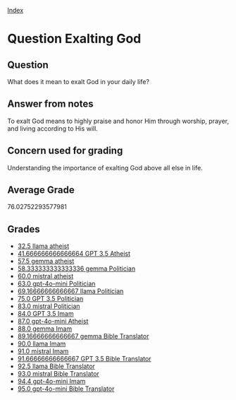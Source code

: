 
[Index](../../index.md)
# Question Exalting God
## Question
What does it mean to exalt God in your daily life?

## Answer from notes
To exalt God means to highly praise and honor Him through worship, prayer, and living according to His will.

## Concern used for grading
Understanding the importance of exalting God above all else in life.

## Average Grade
76.02752293577981

## Grades
 * [32.5 llama atheist](../answers/llama_atheist/Exalting_God.md)
 * [41.666666666666664 GPT 3.5 Atheist](../answers/GPT_3.5_Atheist/Exalting_God.md)
 * [57.5 gemma atheist](../answers/gemma_atheist/Exalting_God.md)
 * [58.333333333333336 gemma Politician](../answers/gemma_Politician/Exalting_God.md)
 * [60.0 mistral atheist](../answers/mistral_atheist/Exalting_God.md)
 * [63.0 gpt-4o-mini Politician](../answers/gpt-4o-mini_Politician/Exalting_God.md)
 * [69.16666666666667 llama Politician](../answers/llama_Politician/Exalting_God.md)
 * [75.0 GPT 3.5 Politician](../answers/GPT_3.5_Politician/Exalting_God.md)
 * [83.0 mistral Politician](../answers/mistral_Politician/Exalting_God.md)
 * [84.0 GPT 3.5 Imam](../answers/GPT_3.5_Imam/Exalting_God.md)
 * [87.0 gpt-4o-mini Atheist](../answers/gpt-4o-mini_Atheist/Exalting_God.md)
 * [88.0 gemma Imam](../answers/gemma_Imam/Exalting_God.md)
 * [89.16666666666667 gemma Bible Translator](../answers/gemma_Bible_Translator/Exalting_God.md)
 * [90.0 llama Imam](../answers/llama_Imam/Exalting_God.md)
 * [91.0 mistral Imam](../answers/mistral_Imam/Exalting_God.md)
 * [91.66666666666667 GPT 3.5 Bible Translator](../answers/GPT_3.5_Bible_Translator/Exalting_God.md)
 * [92.5 llama Bible Translator](../answers/llama_Bible_Translator/Exalting_God.md)
 * [93.0 mistral Bible Translator](../answers/mistral_Bible_Translator/Exalting_God.md)
 * [94.4 gpt-4o-mini Imam](../answers/gpt-4o-mini_Imam/Exalting_God.md)
 * [95.0 gpt-4o-mini Bible Translator](../answers/gpt-4o-mini_Bible_Translator/Exalting_God.md)
